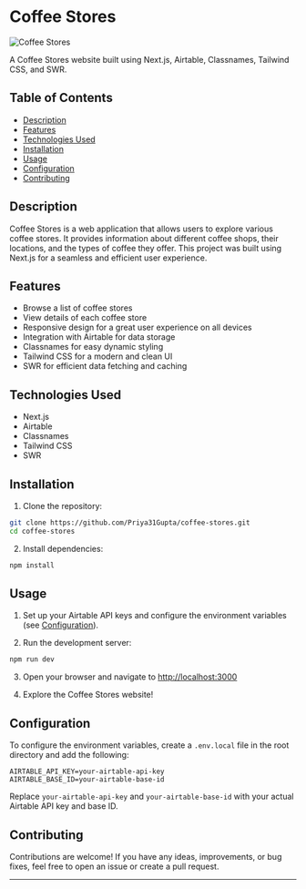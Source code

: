# Coffee Stores

![Coffee Stores](https://res.cloudinary.com/dtzzxe28w/image/upload/v1707120135/Screenshot_2024-02-05_at_1.30.53_PM_ifcjms.png)

A Coffee Stores website built using Next.js, Airtable, Classnames, Tailwind CSS, and SWR.

## Table of Contents

- [Description](#description)
- [Features](#features)
- [Technologies Used](#technologies-used)
- [Installation](#installation)
- [Usage](#usage)
- [Configuration](#configuration)
- [Contributing](#contributing)

## Description

Coffee Stores is a web application that allows users to explore various coffee stores. It provides information about different coffee shops, their locations, and the types of coffee they offer. This project was built using Next.js for a seamless and efficient user experience.

## Features

- Browse a list of coffee stores
- View details of each coffee store
- Responsive design for a great user experience on all devices
- Integration with Airtable for data storage
- Classnames for easy dynamic styling
- Tailwind CSS for a modern and clean UI
- SWR for efficient data fetching and caching

## Technologies Used

- Next.js
- Airtable
- Classnames
- Tailwind CSS
- SWR

## Installation

1. Clone the repository:

```bash
git clone https://github.com/Priya31Gupta/coffee-stores.git
cd coffee-stores
```

2. Install dependencies:

```bash
npm install
```

## Usage

1. Set up your Airtable API keys and configure the environment variables (see [Configuration](#configuration)).

2. Run the development server:

```bash
npm run dev
```

3. Open your browser and navigate to [http://localhost:3000](http://localhost:3000)

4. Explore the Coffee Stores website!

## Configuration

To configure the environment variables, create a `.env.local` file in the root directory and add the following:

```env
AIRTABLE_API_KEY=your-airtable-api-key
AIRTABLE_BASE_ID=your-airtable-base-id
```

Replace `your-airtable-api-key` and `your-airtable-base-id` with your actual Airtable API key and base ID.

## Contributing

Contributions are welcome! If you have any ideas, improvements, or bug fixes, feel free to open an issue or create a pull request.

---
